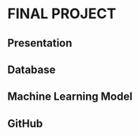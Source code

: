 # FINAL PROJECT

## Presentation 






## Database






## Machine Learning Model






## GitHub

